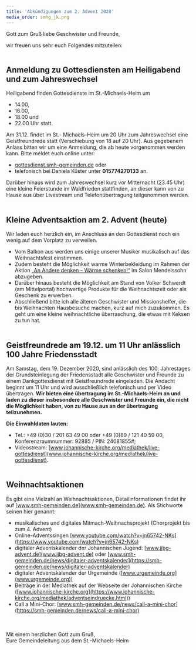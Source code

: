 ```yaml
---
title: 'Abkündigungen zum 2. Advent 2020'
media_order: smhg_jk.png
---
```


Gott zum Gruß liebe Geschwister und Freunde,

wir freuen uns sehr euch Folgendes mitzuteilen:
<br><br>

## Anmeldung zu Gottesdiensten am Heiligabend und zum Jahreswechsel
Heiligabend finden Gottesdienste im St.-Michaels-Heim um
* 14.00,
* 16.00,
* 18.00 und
* 22.00 Uhr statt.

Am 31.12. findet im St.- Michaels-Heim um 20 Uhr zum Jahreswechsel eine Geistfreundrede statt (Verschiebung von 18 auf 20 Uhr).
Aus gegebenem Anlass bitten wir um eine Anmeldung, die ab heute vorgenommen werden kann. Bitte meldet euch online unter:
* [gottesdienst.smh-gemeinden.de](gottesdienst.smh-gemeinden.de) oder
* telefonisch bei Daniela Küster unter **015774270133** an.

Darüber hinaus wird zum Jahreswechsel kurz vor Mitternacht (23.45 Uhr) eine kleine Feierstunde im Waldfrieden stattfinden, an dieser kann von zu Hause aus über Livestream und Telefonübertragung teilgenommen werden.
<br><br>

## Kleine Adventsaktion am 2. Advent (heute)
Wir laden euch herzlich ein, im Anschluss an den Gottesdienst noch ein wenig auf dem Vorplatz zu verweilen.
* Vom Balkon aus werden uns einige unserer Musiker musikalisch auf das Weihnachtsfest einstimmen.
* Zudem besteht die Möglichkeit warme Winterbekleidung im Rahmen der Aktion [„An Andere denken – Wärme schenken!“](https://smh-gemeinden.de/news/an-andere-denken-waerme-schenken) im Salon Mendelssohn abzugeben.
* Darüber hinaus besteht die Möglichkeit am Stand von Volker Schwerdt (am Mittelportal) hochwertige Produkte für die Weihnachtszeit oder als Geschenk zu erwerben.
* Abschließend bitte ich alle älteren Geschwister und Missionshelfer, die bis Weihnachten Hausbesuche machen, kurz auf mich zuzukommen. Es geht um eine kleine weihnachtliche überraschung, die etwas mit Keksen zu tun hat.
<br><br>

## Geistfreundrede am 19.12. um 11 Uhr anlässlich 100 Jahre Friedensstadt
Am Samstag, dem 19. Dezember 2020, sind anlässlich des 100. Jahrestages der Grundsteinlegung der Friedensstadt alle Geschwister und Freunde zu einem Dankgottesdienst mit Geistfreundrede eingeladen. Die Andacht beginnt um 11 Uhr und wird ausschließlich telefonisch und per Video übertragen. **Wir bieten eine übertragung im St.-Michaels-Heim an und laden zu dieser insbesondere alle Geschwister und Freunde ein, die nicht die Möglichkeit haben, von zu Hause aus an der übertragung teilzunehmen.**

**Die Einwahldaten lauten:**
* Tel.: +49 (0)30 / 201 63 49 00 oder +49 (0)89 / 121 40 59 00, Konferenzraumnummer: 92885 / PIN: 24081855#;
* Videostream: [www.johannische-kirche.org/mediathek/live-gottesdienst](www.johannische-kirche.org/mediathek/live-gottesdienst).
<br><br>

## Weihnachtsaktionen
Es gibt eine Vielzahl an Weihnachtsaktionen, Detailinformationen findet ihr auf [www.smh-gemeinden.de](www.smh-gemeinden.de). Als Stichworte seinen hier genannt:
* musikalisches und digitales Mitmach-Weihnachsprojekt (Chorprojekt bis zum 4. Advent)
* Online-Adventssingen [www.youtube.com/watch?v=jn65742-NKs](https://www.youtube.com/watch?v=jn65742-NKs)
* digitaler Adventskalender der Johannischen Jugend: [www.jjbg-advent.de](www.jjbg-advent.de) oder [www.smh-gemeinden.de/news/digitaler-adventskalender](https://smh-gemeinden.de/news/digitaler-adventskalender)
* digitaler Adventskalender der Urgemeinde ([www.urgemeinde.org](www.urgemeinde.org))
* Beiträge in der Mediathek auf der Webseite der Johannischen Kirche ([www.johannische-kirche.org](https://www.johannische-kirche.org/mediathek/adventseindruecke.html))
* Call a Mini-Chor: [www.smh-gemeinden.de/news/call-a-mini-chor](https://smh-gemeinden.de/news/call-a-mini-chor)

<br><br>
Mit einem herzlichen Gott zum Gruß,<br>
Eure Gemeindeleitung aus dem St.-Michaels-Heim